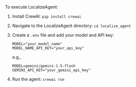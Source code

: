 To execute LocalizeAgent:

1.  Install CrewAI: `pip install crewai`
2.  Navigate to the LocalizeAgent directory: `cd localize_agent`
3.  Create a `.env` file and add your model and API key:

    ```
    MODEL="your_model_name"
    MODEL_NAME_API_KEY="your_api_key"
    ```

    e.g.,

    ```
    MODEL=gemini/gemini-1.5-flash
    GEMINI_API_KEY="your_gemini_api_key"
    ```
4.  Run the agent: `crewai run`
